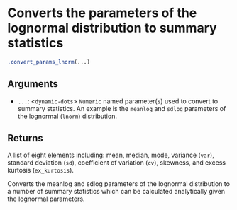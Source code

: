 # Converts the parameters of the lognormal distribution to summary statistics

```r
.convert_params_lnorm(...)
```

## Arguments

- `...`: <`dynamic-dots`> `Numeric` named parameter(s) used to convert to summary statistics. An example is the `meanlog` and `sdlog` parameters of the lognormal (`lnorm`) distribution.

## Returns

A list of eight elements including: mean, median, mode, variance (`var`), standard deviation (`sd`), coefficient of variation (`cv`), skewness, and excess kurtosis (`ex_kurtosis`).

Converts the meanlog and sdlog parameters of the lognormal distribution to a number of summary statistics which can be calculated analytically given the lognormal parameters.
